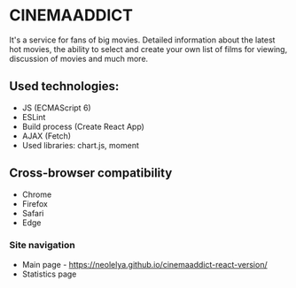 # CINEMAADDICT
It's a service for fans of big movies. Detailed information about the latest hot movies, the ability to select and create your own list of films for viewing, discussion of movies and much more.


## Used technologies: 
* JS (ECMAScript 6)
* ESLint
* Build process (Create React App)
* AJAX (Fetch)
* Used libraries: chart.js, moment


## Cross-browser compatibility
* Chrome 
* Firefox 
* Safari 
* Edge 


### Site navigation 
* Main page - https://neolelya.github.io/cinemaaddict-react-version/
* Statistics page

